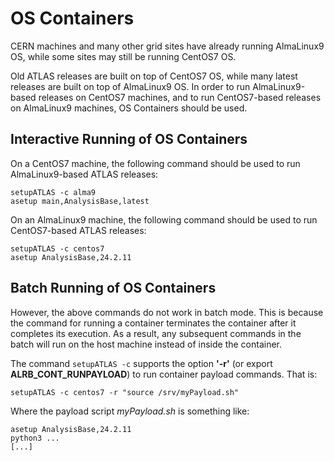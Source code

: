 # OS Containers

CERN machines and many other grid sites have already running AlmaLinux9 OS, 
while some sites may still be running CentOS7 OS.

Old ATLAS releases are built on top of CentOS7 OS, while many latest releases 
are built on top of AlmaLinux9 OS. In order to run AlmaLinux9-based releases 
on CentOS7 machines, and to run CentOS7-based releases on AlmaLinux9 machines, 
OS Containers should be used.

## Interactive Running of OS Containers

On a CentOS7 machine, the following command should be used to run AlmaLinux9-based 
ATLAS releases:

```shell
setupATLAS -c alma9
asetup main,AnalysisBase,latest

```

On an AlmaLinux9 machine, the following command should be used to run CentOS7-based
ATLAS releases:

```shell
setupATLAS -c centos7
asetup AnalysisBase,24.2.11
```

## Batch Running of OS Containers

However, the above commands do not work in batch mode.  This is because the command
for running a container terminates the container after it completes its
execution.  As a result, any subsequent commands in the batch will run on
the host machine instead of inside the container.

The command `setupATLAS -c` supports the option **'-r'** (or export **ALRB_CONT_RUNPAYLOAD**) to run 
container payload commands. That is:

```shell
setupATLAS -c centos7 -r "source /srv/myPayload.sh"

```

Where the payload script *myPayload.sh* is something like:

```shell
asetup AnalysisBase,24.2.11
python3 ...
[...]
```


